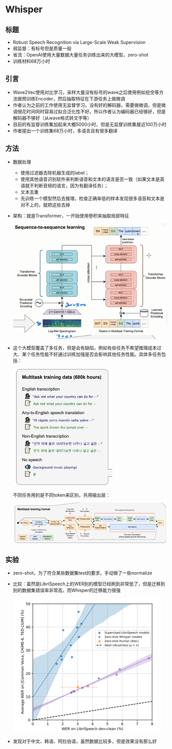 # Whisper

## 标题

- Robust Speech Recognition via Large-Scale Weak Supervision
- 弱监督：有标号但是质量一般
- 省流：OpenAI使用大量数据大量任务训练出来的大模型，zero-shot
- 训练材料68万小时

## 引言

- Wave2Vec使用对比学习，采样大量没有标号的wave之后使用例如挖空等方法做预训练Encoder，然后抽取特征在下游任务上做微调
- 作者认为之前的工作使用无监督学习，没有好的解码器，需要做微调，但是微调很花时间同时容易过拟合泛化性不好。所以作者认为编码器已经够好，但是解码器不够好（从wave格式转文字等）
- 目前的有监督训练集加起来大概5000小时，但是无监督训练集接近100万小时
- 作者提出一个训练集68万小时，多语言且有很多翻译

## 方法

- 数据处理

  - 使用过滤器去除机器生成的label；
  - 使用其他语音识别软件来判断语音和文本的语言是否一致（如果文本是英语就不判断音频的语言，因为有翻译任务）；
  - 文本去重
  - 先训练一个模型然后去推理，检查正确率低的样本发现很多语音和文本是对不上的，就把这些去掉

- 架构：就是Transformer，一开始使用卷积来抽取局部特征

  ![image-20230506153914436](36-Whisper.assets/image-20230506153914436.png)

- 这个大模型覆盖了多任务，但是会有缺陷，例如有些任务不希望推理成本过大、某个任务性能不好通过训练加强是否会影响其他任务性能。具体多任务包括：

  <img src="36-Whisper.assets/image-20230506154336010.png" alt="image-20230506154336010" style="zoom:67%;" />

  不同任务用的是不同token来区别，共用输出层：

  ![image-20230506154411112](36-Whisper.assets/image-20230506154411112.png)

## 实验

- zero-shot，为了符合某些数据集test的要求，手动做了一些normalize

- 比较：虽然是LibriSpeech上的WER别的模型已经刷到非常低了，但是迁移到别的数据集错误率非常高，而Whisper的迁移能力很强

  ![image-20230506154958518](36-Whisper.assets/image-20230506154958518.png)

- 发现对于中文、韩语、阿拉伯语，虽然数据比较多，但是效果没有那么好